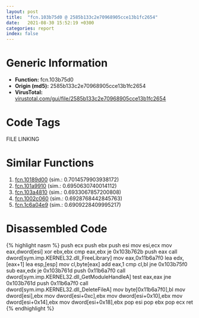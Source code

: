 ```yaml
---
layout: post
title:  "fcn.103b75d0 @ 2585b133c2e70968905cce13b1fc2654"
date:   2021-08-30 15:52:19 +0300
categories: report
index: false
---
```


# Generic Information
- **Function:** fcn.103b75d0
- **Origin (md5):** 2585b133c2e70968905cce13b1fc2654
- **VirusTotal:** [virustotal.com/gui/file/2585b133c2e70968905cce13b1fc2654][virustotal_ref]

# Code Tags
<span class="tag" id="FILE">FILE</span>
<span class="tag" id="LINKING">LINKING</span>


# Similar Functions

1. [fcn.10189d00][similar_1_ref] (sim.: 0.7014579903938172)
2. [fcn.101a9910][similar_2_ref] (sim.: 0.6950630740014112)
3. [fcn.103a4810][similar_3_ref] (sim.: 0.6933067857200808)
4. [fcn.1002c060][similar_4_ref] (sim.: 0.6928768442845763)
5. [fcn.1c6a04e9][similar_5_ref] (sim.: 0.6909228409995217)


# Disassembled Code

{% highlight nasm %}
push ecx
push ebx
push esi
mov esi,ecx
mov eax,dword[esi]
xor ebx,ebx
cmp eax,ebx
je 0x103b762b
push eax
call dword[sym.imp.KERNEL32.dll_FreeLibrary]
mov eax,0x11b6a7f0
lea edx,[eax+1]
lea esp,[esp]
mov cl,byte[eax]
add eax,1
cmp cl,bl
jne 0x103b75f0
sub eax,edx
je 0x103b761d
push 0x11b6a7f0
call dword[sym.imp.KERNEL32.dll_GetModuleHandleA]
test eax,eax
jne 0x103b761d
push 0x11b6a7f0
call dword[sym.imp.KERNEL32.dll_DeleteFileA]
mov byte[0x11b6a7f0],bl
mov dword[esi],ebx
mov dword[esi+0xc],ebx
mov dword[esi+0x10],ebx
mov dword[esi+0x14],ebx
mov dword[esi+0x18],ebx
pop esi
pop ebx
pop ecx
ret 
{% endhighlight %}


[similar_1_ref]: /report/fcn.10189d00@8761fe5e7bef67f1579f600248f8f0cc
[similar_2_ref]: /report/fcn.101a9910@8761fe5e7bef67f1579f600248f8f0cc
[similar_3_ref]: /report/fcn.103a4810@2585b133c2e70968905cce13b1fc2654
[similar_4_ref]: /report/fcn.1002c060@8761fe5e7bef67f1579f600248f8f0cc
[similar_5_ref]: /report/fcn.1c6a04e9@2d079ba83dda3113f0607d58292b7a26
[virustotal_ref]: https://www.virustotal.com/gui/file/2585b133c2e70968905cce13b1fc2654